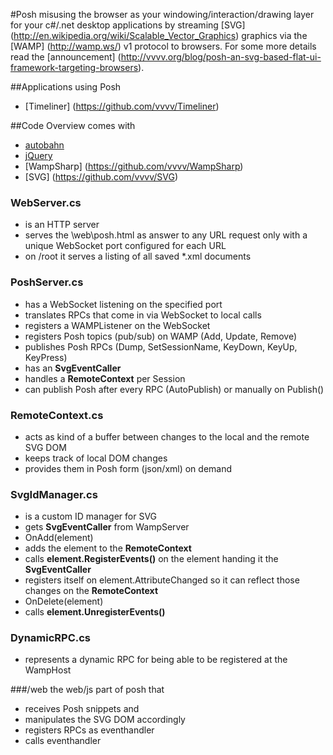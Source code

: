 #Posh
misusing the browser as your windowing/interaction/drawing layer for your c#/.net desktop applications by streaming [SVG] (http://en.wikipedia.org/wiki/Scalable_Vector_Graphics) graphics via the [WAMP] (http://wamp.ws/) v1 protocol to browsers. For some more details read the [announcement] (http://vvvv.org/blog/posh-an-svg-based-flat-ui-framework-targeting-browsers).

##Applications using Posh
* [Timeliner] (https://github.com/vvvv/Timeliner)

##Code Overview
comes with 
* [autobahn](http://autobahn.ws/js/) 
* [jQuery](http://jquery.com)
* [WampSharp] (https://github.com/vvvv/WampSharp)
* [SVG] (https://github.com/vvvv/SVG)

### WebServer.cs
* is an HTTP server
* serves the \web\posh.html as answer to any URL request only with a unique WebSocket port configured for each URL
* on /root it serves a listing of all saved *.xml documents

### PoshServer.cs
* has a WebSocket listening on the specified port
* translates RPCs that come in via WebSocket to local calls
* registers a WAMPListener on the WebSocket
* registers Posh topics (pub/sub) on WAMP (Add, Update, Remove)
* publishes Posh RPCs (Dump, SetSessionName, KeyDown, KeyUp, KeyPress)
* has an __SvgEventCaller__
* handles a __RemoteContext__ per Session 
* can publish Posh after every RPC (AutoPublish) or manually on Publish()

### RemoteContext.cs
* acts as kind of a buffer between changes to the local and the remote SVG DOM
* keeps track of local DOM changes
* provides them in Posh form (json/xml) on demand

### SvgIdManager.cs
* is a custom ID manager for SVG
* gets __SvgEventCaller__ from WampServer
* OnAdd(element)
 * adds the element to the __RemoteContext__
 * calls __element.RegisterEvents()__ on the element handing it the __SvgEventCaller__
 * registers itself on element.AttributeChanged so it can reflect those changes on the __RemoteContext__
* OnDelete(element)
 * calls __element.UnregisterEvents()__
 
### DynamicRPC.cs
* represents a dynamic RPC for being able to be registered at the WampHost

###/web
the web/js part of posh that 
* receives Posh snippets and 
 * manipulates the SVG DOM accordingly
 * registers RPCs as eventhandler 
* calls eventhandler

